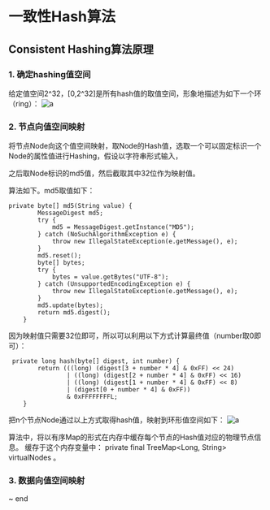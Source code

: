 # 一致性Hash算法
## Consistent Hashing算法原理
### 1. 确定hashing值空间
给定值空间2^32，[0,2^32]是所有hash值的取值空间，形象地描述为如下一个环（ring）：
![a](https://static.oschina.net/uploads/space/2018/0120/171401_PArO_251057.png
)

### 2. 节点向值空间映射
将节点Node向这个值空间映射，取Node的Hash值，选取一个可以固定标识一个Node的属性值进行Hashing，假设以字符串形式输入，

之后取Node标识的md5值，然后截取其中32位作为映射值。

算法如下。md5取值如下：
```
private byte[] md5(String value) {
        MessageDigest md5;
        try {
            md5 = MessageDigest.getInstance("MD5");
        } catch (NoSuchAlgorithmException e) {
            throw new IllegalStateException(e.getMessage(), e);
        }
        md5.reset();
        byte[] bytes;
        try {
            bytes = value.getBytes("UTF-8");
        } catch (UnsupportedEncodingException e) {
            throw new IllegalStateException(e.getMessage(), e);
        }
        md5.update(bytes);
        return md5.digest();
    }
```
因为映射值只需要32位即可，所以可以利用以下方式计算最终值（number取0即可）：
```
 private long hash(byte[] digest, int number) {
        return (((long) (digest[3 + number * 4] & 0xFF) << 24)
                | ((long) (digest[2 + number * 4] & 0xFF) << 16)
                | ((long) (digest[1 + number * 4] & 0xFF) << 8)
                | (digest[0 + number * 4] & 0xFF))
                & 0xFFFFFFFFL;
    }
```

把n个节点Node通过以上方式取得hash值，映射到环形值空间如下：
![a](https://static.oschina.net/uploads/space/2018/0120/171418_4qVa_251057.png)

算法中，将以有序Map的形式在内存中缓存每个节点的Hash值对应的物理节点信息。
缓存于这个内存变量中：
private final TreeMap<Long, String> virtualNodes 。


###     3. 数据向值空间映射



~  end
